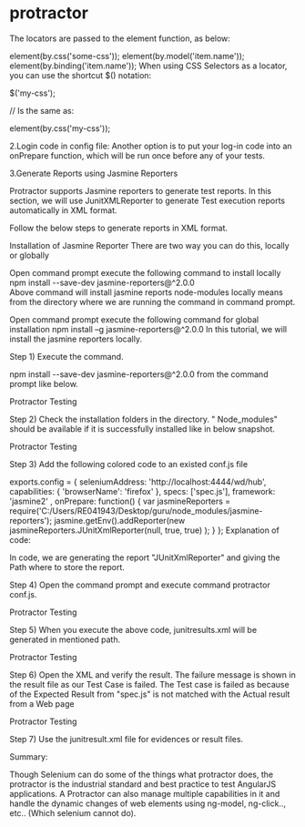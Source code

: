 # protractor
The locators are passed to the element function, as below:

element(by.css('some-css'));
element(by.model('item.name'));
element(by.binding('item.name'));
When using CSS Selectors as a locator, you can use the shortcut $() notation:

$('my-css');

// Is the same as:

element(by.css('my-css'));


2.Login code in config file:
Another option is to put your log-in code into an onPrepare function, which will be run once before any of your tests.

3.Generate Reports using Jasmine Reporters

Protractor supports Jasmine reporters to generate test reports. In this section, we will use JunitXMLReporter to generate Test execution reports automatically in XML format.

Follow the below steps to generate reports in XML format.

Installation of Jasmine Reporter
There are two way you can do this, locally or globally

Open command prompt execute the following command to install locally
npm install --save-dev jasmine-reporters@^2.0.0			
Above command will install jasmine reports node-modules locally means from the directory where we are running the command in command prompt.

Open command prompt execute the following command for global installation
npm install –g jasmine-reporters@^2.0.0
In this tutorial, we will install the jasmine reporters locally.

Step 1) Execute the command.

npm install --save-dev jasmine-reporters@^2.0.0
from the command prompt like below.

Protractor Testing

Step 2) Check the installation folders in the directory. " Node_modules" should be available if it is successfully installed like in below snapshot.

Protractor Testing

Step 3) Add the following colored code to an existed conf.js file

exports.config = {
      seleniumAddress: 'http://localhost:4444/wd/hub',
      capabilities: {
          'browserName': 'firefox'
      },
      specs: ['spec.js'],
     framework: 'jasmine2' ,
      onPrepare: function() {
          var jasmineReporters = require('C:/Users/RE041943/Desktop/guru/node_modules/jasmine-reporters');
          jasmine.getEnv().addReporter(new jasmineReporters.JUnitXmlReporter(null, true, true)
          );
     }
   };
Explanation of code:

In code, we are generating the report "JUnitXmlReporter" and giving the Path where to store the report.

Step 4) Open the command prompt and execute command protractor conf.js.

Protractor Testing

Step 5) When you execute the above code, junitresults.xml will be generated in mentioned path.

Protractor Testing

Step 6) Open the XML and verify the result. The failure message is shown in the result file as our Test Case is failed. The Test case is failed as because of the Expected Result from "spec.js" is not matched with the Actual result from a Web page

Protractor Testing

Step 7) Use the junitresult.xml file for evidences or result files.

Summary:

Though Selenium can do some of the things what protractor does, the protractor is the industrial standard and best practice to test AngularJS applications. A Protractor can also manage multiple capabilities in it and handle the dynamic changes of web elements using ng-model, ng-click.., etc.. (Which selenium cannot do).



